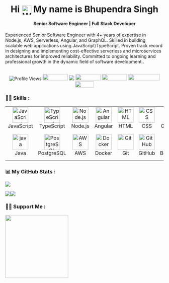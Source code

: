 <div align="center">

# Hi <img src="https://user-images.githubusercontent.com/18350557/176309783-0785949b-9127-417c-8b55-ab5a4333674e.gif" alt="Wave" width="30px" style="vertical-align: middle;"> My name is Bhupendra Singh
#### Senior Software Engineer | Full Stack Developer
<div align="left">
Experienced Senior Software Engineer with 4+ years of expertise in Node.js, AWS, Serverless, Angular, and GraphQL. Skilled in building scalable web applications using JavaScript/TypeScript. Proven track record in designing and implementing cost-effective serverless and microservices architectures for improved reliability. Committed to ongoing learning and professional growth in the dynamic field of software development..
</div></div><br>


<p align="center">   
<img src="https://vbr.wocr.tk/badge?page_id=Bhupi2508&color=00cf00" alt="Profile Views" />  <a href="http://bhupi2508.netlify.app/"><img src="https://img.shields.io/badge/portfolio-1A2C34?style=for-the-badge&logo=prettier&logoColor=F7BA3E" width="80" height="20" /></a>  <a href="mailto:bhupendrasingh.ec18@gmail.com"><img src="https://img.shields.io/badge/Email-me-red" /></a>  <a href="https://www.twitter.com/bhupi2508"><img src="https://img.shields.io/badge/Twitter-1DA1F2?style=for-the-badge&logo=twitter&logoColor=white" width="80" height="20" /></a>  <a href="https://www.linkedin.com/in/bhupi2508"><img src="https://img.shields.io/badge/LinkedIn-0077B5?style=for-the-badge&logo=linkedin&logoColor=white" width="80" height="20" /></a>  <a href="https://www.stackoverflow.com/users/11480540/bhupendra-singh"><img src="https://img.shields.io/badge/Stack Overflow-FE7A16?style=for-the-badge&logo=stack-overflow&logoColor=white" width="100" height="20" /></a>  <a href="https://www.github.com/bhupi2508"><img src="https://img.shields.io/badge/GitHub-100000?style=for-the-badge&logo=github&logoColor=white" width="60" height="20" /></a>  </p>


### 👨‍💻 Skills :

<table>  <tr>  <td align="center" width="96">  <img src="https://techstack-generator.vercel.app/js-icon.svg" alt="JavaScript" width="50" height="50" /><br> JavaScript </td>  <td align="center" width="96">  <img src="https://techstack-generator.vercel.app/ts-icon.svg" alt="TypeScript" width="50" height="50" /><br> TypeScript </td>  <td align="center" width="96">  <img src="https://skillicons.dev/icons?i=nodejs" alt="Node.js" width="50" height="50" /><br> Node.js </td>  <td align="center" width="96">  <img src="https://skillicons.dev/icons?i=angular" alt="Angular" width="50" height="50" /><br> Angular </td>  <td align="center" width="96">  <img src="https://skillicons.dev/icons?i=html" alt="HTML" width="50" height="50" /><br> HTML </td>  <td align="center" width="96">  <img src="https://skillicons.dev/icons?i=css" alt="CSS" width="50" height="50" /><br> CSS </td>  <td align="center" width="96">  <img src="https://techstack-generator.vercel.app/graphql-icon.svg" alt="GraphQL" width="50" height="50" /><br> GraphQL </td>  <td align="center" width="96">  <img src="https://techstack-generator.vercel.app/react-icon.svg" alt="React" width="50" height="50" /><br> React </td>  </tr>  <tr>  <td align="center" width="96">  <img src="https://techstack-generator.vercel.app/java-icon.svg" alt="java" width="50" height="50"><br> Java </td>  <td align="center" width="96">  <img src="https://skillicons.dev/icons?i=postgres" alt="PostgreSQL" width="50" height="50" /><br> PostgreSQL </td>  <td align="center" width="96">  <img src="https://techstack-generator.vercel.app/aws-icon.svg" alt="AWS" width="50" height="50" /><br> AWS </td>  <td align="center" width="96">  <img src="https://techstack-generator.vercel.app/docker-icon.svg" alt="Docker" width="50" height="50" /><br> Docker </td>  <td align="center" width="96">  <img src="https://skillicons.dev/icons?i=express" alt="Git" width="50" height="50" /><br> Git </td>  <td align="center" width="96">  <img src="https://techstack-generator.vercel.app/github-icon.svg" alt="GitHub" width="50" height="50" /><br> GitHub </td>  <td align="center" width="96">  <img src="https://skillicons.dev/icons?i=nestjs" alt="Bootstrap" width="50" height="50" /><br> Bootstrap </td>  <td align="center" width="96">  <img src="https://techstack-generator.vercel.app/restapi-icon.svg" alt="Rest API" width="50" height="50" /><br> Rest API </td>  </tr>  </table>



###  📊 My GitHub Stats :

<a href="http://www.github.com/bhupi2508"><img src="http://github-profile-summary-cards.vercel.app/api/cards/profile-details?username=Bhupi2508&theme=blue_green" /></a>

<a href="http://www.github.com/bhupi2508"><img src="http://github-profile-summary-cards.vercel.app/api/cards/repos-per-language?username=Bhupi2508&theme=blue_green" /></a><a href="http://www.github.com/bhupi2508"><img src="http://github-profile-summary-cards.vercel.app/api/cards/stats?username=Bhupi2508&theme=blue_green"/></a>

### 🙋‍♂️ Support Me :

<a href="https://www.buymeacoffee.com/bhupi2508"><img src="https://cdn.buymeacoffee.com/buttons/v2/default-yellow.png" width="200" /></a>
